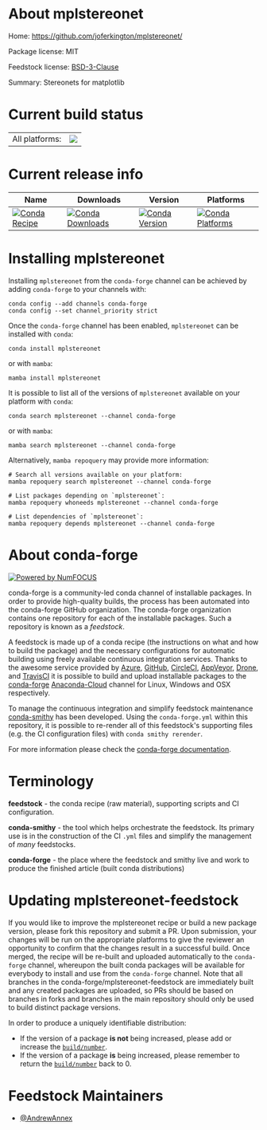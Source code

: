 About mplstereonet
==================

Home: https://github.com/joferkington/mplstereonet/

Package license: MIT

Feedstock license: [BSD-3-Clause](https://github.com/conda-forge/mplstereonet-feedstock/blob/main/LICENSE.txt)

Summary: Stereonets for matplotlib

Current build status
====================


<table><tr><td>All platforms:</td>
    <td>
      <a href="https://dev.azure.com/conda-forge/feedstock-builds/_build/latest?definitionId=16461&branchName=main">
        <img src="https://dev.azure.com/conda-forge/feedstock-builds/_apis/build/status/mplstereonet-feedstock?branchName=main">
      </a>
    </td>
  </tr>
</table>

Current release info
====================

| Name | Downloads | Version | Platforms |
| --- | --- | --- | --- |
| [![Conda Recipe](https://img.shields.io/badge/recipe-mplstereonet-green.svg)](https://anaconda.org/conda-forge/mplstereonet) | [![Conda Downloads](https://img.shields.io/conda/dn/conda-forge/mplstereonet.svg)](https://anaconda.org/conda-forge/mplstereonet) | [![Conda Version](https://img.shields.io/conda/vn/conda-forge/mplstereonet.svg)](https://anaconda.org/conda-forge/mplstereonet) | [![Conda Platforms](https://img.shields.io/conda/pn/conda-forge/mplstereonet.svg)](https://anaconda.org/conda-forge/mplstereonet) |

Installing mplstereonet
=======================

Installing `mplstereonet` from the `conda-forge` channel can be achieved by adding `conda-forge` to your channels with:

```
conda config --add channels conda-forge
conda config --set channel_priority strict
```

Once the `conda-forge` channel has been enabled, `mplstereonet` can be installed with `conda`:

```
conda install mplstereonet
```

or with `mamba`:

```
mamba install mplstereonet
```

It is possible to list all of the versions of `mplstereonet` available on your platform with `conda`:

```
conda search mplstereonet --channel conda-forge
```

or with `mamba`:

```
mamba search mplstereonet --channel conda-forge
```

Alternatively, `mamba repoquery` may provide more information:

```
# Search all versions available on your platform:
mamba repoquery search mplstereonet --channel conda-forge

# List packages depending on `mplstereonet`:
mamba repoquery whoneeds mplstereonet --channel conda-forge

# List dependencies of `mplstereonet`:
mamba repoquery depends mplstereonet --channel conda-forge
```


About conda-forge
=================

[![Powered by
NumFOCUS](https://img.shields.io/badge/powered%20by-NumFOCUS-orange.svg?style=flat&colorA=E1523D&colorB=007D8A)](https://numfocus.org)

conda-forge is a community-led conda channel of installable packages.
In order to provide high-quality builds, the process has been automated into the
conda-forge GitHub organization. The conda-forge organization contains one repository
for each of the installable packages. Such a repository is known as a *feedstock*.

A feedstock is made up of a conda recipe (the instructions on what and how to build
the package) and the necessary configurations for automatic building using freely
available continuous integration services. Thanks to the awesome service provided by
[Azure](https://azure.microsoft.com/en-us/services/devops/), [GitHub](https://github.com/),
[CircleCI](https://circleci.com/), [AppVeyor](https://www.appveyor.com/),
[Drone](https://cloud.drone.io/welcome), and [TravisCI](https://travis-ci.com/)
it is possible to build and upload installable packages to the
[conda-forge](https://anaconda.org/conda-forge) [Anaconda-Cloud](https://anaconda.org/)
channel for Linux, Windows and OSX respectively.

To manage the continuous integration and simplify feedstock maintenance
[conda-smithy](https://github.com/conda-forge/conda-smithy) has been developed.
Using the ``conda-forge.yml`` within this repository, it is possible to re-render all of
this feedstock's supporting files (e.g. the CI configuration files) with ``conda smithy rerender``.

For more information please check the [conda-forge documentation](https://conda-forge.org/docs/).

Terminology
===========

**feedstock** - the conda recipe (raw material), supporting scripts and CI configuration.

**conda-smithy** - the tool which helps orchestrate the feedstock.
                   Its primary use is in the construction of the CI ``.yml`` files
                   and simplify the management of *many* feedstocks.

**conda-forge** - the place where the feedstock and smithy live and work to
                  produce the finished article (built conda distributions)


Updating mplstereonet-feedstock
===============================

If you would like to improve the mplstereonet recipe or build a new
package version, please fork this repository and submit a PR. Upon submission,
your changes will be run on the appropriate platforms to give the reviewer an
opportunity to confirm that the changes result in a successful build. Once
merged, the recipe will be re-built and uploaded automatically to the
`conda-forge` channel, whereupon the built conda packages will be available for
everybody to install and use from the `conda-forge` channel.
Note that all branches in the conda-forge/mplstereonet-feedstock are
immediately built and any created packages are uploaded, so PRs should be based
on branches in forks and branches in the main repository should only be used to
build distinct package versions.

In order to produce a uniquely identifiable distribution:
 * If the version of a package **is not** being increased, please add or increase
   the [``build/number``](https://docs.conda.io/projects/conda-build/en/latest/resources/define-metadata.html#build-number-and-string).
 * If the version of a package **is** being increased, please remember to return
   the [``build/number``](https://docs.conda.io/projects/conda-build/en/latest/resources/define-metadata.html#build-number-and-string)
   back to 0.

Feedstock Maintainers
=====================

* [@AndrewAnnex](https://github.com/AndrewAnnex/)

